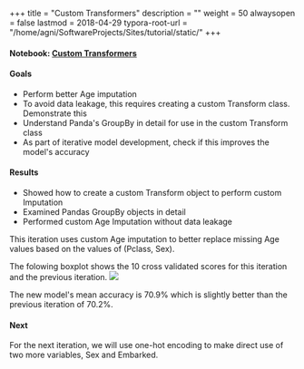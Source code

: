 +++
title = "Custom Transformers"
description = ""
weight = 50
alwaysopen = false
lastmod = 2018-04-29
typora-root-url = "/home/agni/SoftwareProjects/Sites/tutorial/static/"
+++
#### Notebook: <a href="http://nbviewer.jupyter.org/github/sdiehl28/tutorial-jupyter-notebooks/blob/master/projects/titanic/Titanic03.ipynb" target="_blank">Custom Transformers</a>

#### Goals  
* Perform better Age imputation
* To avoid data leakage, this requires creating a custom Transform class. Demonstrate this
* Understand Panda's GroupBy in detail for use in the custom Transform class
* As part of iterative model development, check if this improves the model's accuracy

#### Results
* Showed how to create a custom Transform object to perform custom Imputation
* Examined Pandas GroupBy objects in detail
* Performed custom Age Imputation without data leakage

This iteration uses custom Age imputation to better replace missing Age values based on the values of (Pclass, Sex).

The folowing boxplot shows the 10 cross validated scores for this iteration and the previous iteration.
<img src='/images/3_vs_2.png'>

The new model's mean accuracy is 70.9% which is slightly better than the previous iteration of 70.2%.

#### Next

For the next iteration, we will use one-hot encoding to make direct use of two more variables, Sex and Embarked.
